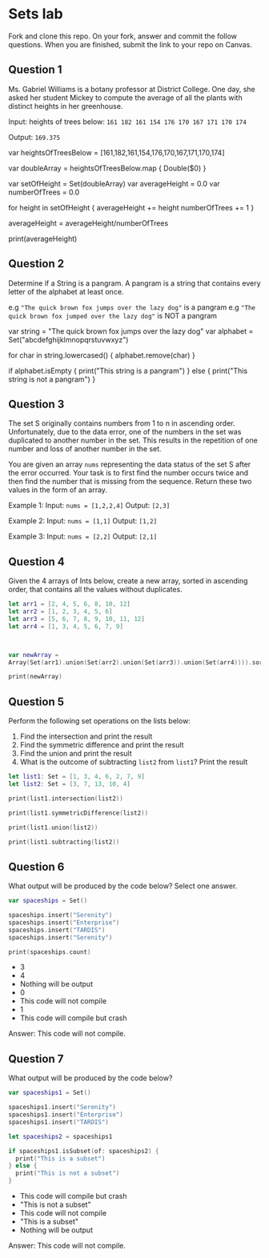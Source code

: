 # Sets lab

Fork and clone this repo. On your fork, answer and commit the follow questions. When you are finished, submit the link to your repo on Canvas.


## Question 1

Ms. Gabriel Williams is a botany professor at District College. One day, she asked her student Mickey to compute the average of all the plants with distinct heights in her greenhouse.

Input: heights of trees below:
`161 182 161 154 176 170 167 171 170 174`

Output:
`169.375`

var heightsOfTreesBelow = [161,182,161,154,176,170,167,171,170,174]

var doubleArray = heightsOfTreesBelow.map { Double($0) }

var setOfHeight = Set(doubleArray)
var averageHeight = 0.0
var numberOfTrees = 0.0


for height in setOfHeight {
averageHeight += height
numberOfTrees += 1
}

averageHeight = averageHeight/numberOfTrees



print(averageHeight)

## Question 2

Determine if a String is a pangram. A pangram is a string that contains every letter of the alphabet at least once.

 e.g `"The quick brown fox jumps over the lazy dog"` is a pangram
 e.g `"The quick brown fox jumped over the lazy dog"` is NOT a pangram

var string = "The quick brown fox jumps over the lazy dog"
var alphabet = Set("abcdefghijklmnopqrstuvwxyz")

for char in string.lowercased() {
alphabet.remove(char)
}

if alphabet.isEmpty {
print("This string is a pangram")
} else {
print("This string is not a pangram")
}

## Question 3

The set S originally contains numbers from 1 to n in ascending order. Unfortunately, due to the data error, one of the numbers in the set was duplicated to another number in the set. This results in the repetition of one number and loss of another number in the set.

You are given an array `nums` representing the data status of the set S after the error occurred. Your task is to first find the number occurs twice and then find the number that is missing from the sequence. Return these two values in the form of an array.

 Example 1:
 Input: `nums = [1,2,2,4]`
 Output: `[2,3]`

 Example 2:
 Input: `nums = [1,1]`
 Output: `[1,2]`

 Example 3:
 Input: `nums = [2,2]`
 Output: `[2,1]`


## Question 4

Given the 4 arrays of Ints below, create a new array, sorted in ascending order, that contains all the values without duplicates.

```swift
let arr1 = [2, 4, 5, 6, 8, 10, 12]
let arr2 = [1, 2, 3, 4, 5, 6]
let arr3 = [5, 6, 7, 8, 9, 10, 11, 12]
let arr4 = [1, 3, 4, 5, 6, 7, 9]



var newArray =
Array(Set(arr1).union(Set(arr2).union(Set(arr3)).union(Set(arr4)))).sorted()

print(newArray)
```


## Question 5

Perform the following set operations on the lists below:

1. Find the intersection and print the result
2. Find the symmetric difference and print the result
3. Find the union and print the result
4. What is the outcome of subtracting `list2` from `list1`? Print the result

```swift
let list1: Set = [1, 3, 4, 6, 2, 7, 9]
let list2: Set = [3, 7, 13, 10, 4]

print(list1.intersection(list2))

print(list1.symmetricDifference(list2))

print(list1.union(list2))

print(list1.subtracting(list2))
```


## Question 6

What output will be produced by the code below? Select one answer.

```swift
var spaceships = Set()

spaceships.insert("Serenity")
spaceships.insert("Enterprise")
spaceships.insert("TARDIS")
spaceships.insert("Serenity")

print(spaceships.count)
```

- 3
- 4
- Nothing will be output
- 0
- This code will not compile
- 1
- This code will compile but crash

Answer: This code will not compile.

## Question 7

What output will be produced by the code below?

```swift
var spaceships1 = Set()

spaceships1.insert("Serenity")
spaceships1.insert("Enterprise")
spaceships1.insert("TARDIS")

let spaceships2 = spaceships1

if spaceships1.isSubset(of: spaceships2) {
  print("This is a subset")
} else {
  print("This is not a subset")
}
```

- This code will compile but crash
- "This is not a subset"
- This code will not compile
- "This is a subset"
- Nothing will be output

Answer: This code will not compile.
